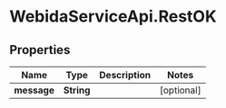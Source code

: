 # WebidaServiceApi.RestOK

## Properties
Name | Type | Description | Notes
------------ | ------------- | ------------- | -------------
**message** | **String** |  | [optional] 


